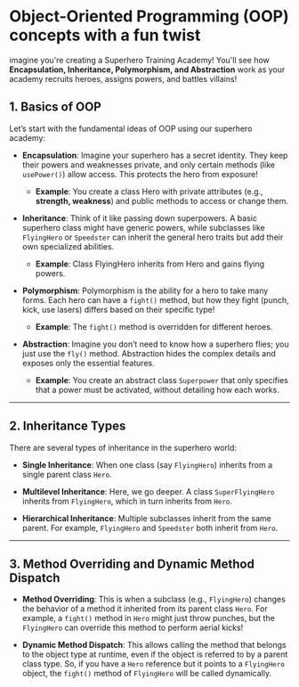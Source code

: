 # Object-Oriented Programming (OOP) concepts with a fun twist

imagine you're creating a Superhero Training Academy! You'll see how **Encapsulation, Inheritance, Polymorphism, and Abstraction** work as your academy recruits heroes, assigns powers, and battles villains!

## 1. Basics of OOP

Let’s start with the fundamental ideas of OOP using our superhero academy:

- **Encapsulation**: Imagine your superhero has a secret identity. They keep their powers and weaknesses private, and only certain methods (like `usePower()`) allow access. This protects the hero from exposure!

  - **Example**: You create a class Hero with private attributes (e.g., **strength, weakness**) and public methods to access or change them.

- **Inheritance**: Think of it like passing down superpowers. A basic superhero class might have generic powers, while subclasses like `FlyingHero` or `Speedster` can inherit the general hero traits but add their own specialized abilities.

  - **Example**: Class FlyingHero inherits from Hero and gains flying powers.

- **Polymorphism**: Polymorphism is the ability for a hero to take many forms. Each hero can have a `fight()` method, but how they fight (punch, kick, use lasers) differs based on their specific type!

  - **Example**: The `fight()` method is overridden for different heroes.

- **Abstraction**: Imagine you don’t need to know how a superhero flies; you just use the `fly()` method. Abstraction hides the complex details and exposes only the essential features.

  - **Example**: You create an abstract class `Superpower` that only specifies that a power must be activated, without detailing how each works.

---

## 2. Inheritance Types

There are several types of inheritance in the superhero world:

- **Single Inheritance**: When one class (say `FlyingHero`) inherits from a single parent class `Hero`.

- **Multilevel Inheritance**: Here, we go deeper. A class `SuperFlyingHero` inherits from `FlyingHero`, which in turn inherits from `Hero`.

- **Hierarchical Inheritance**: Multiple subclasses inherit from the same parent. For example, `FlyingHero` and `Speedster` both inherit from `Hero`.

---

## 3. Method Overriding and Dynamic Method Dispatch

- **Method Overriding**: This is when a subclass (e.g., `FlyingHero`) changes the behavior of a method it inherited from its parent class `Hero`. For example, a `fight()` method in `Hero` might just throw punches, but the `FlyingHero` can override this method to perform aerial kicks!

- **Dynamic Method Dispatch**: This allows calling the method that belongs to the object type at runtime, even if the object is referred to by a parent class type. So, if you have a `Hero` reference but it points to a `FlyingHero` object, the `fight()` method of `FlyingHero` will be called dynamically.
